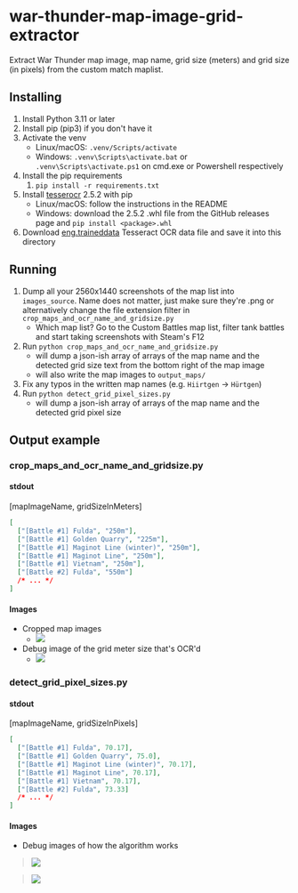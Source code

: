 # war-thunder-map-image-grid-extractor

Extract War Thunder map image, map name, grid size (meters) and grid size (in pixels) from the custom match maplist.

## Installing

1. Install Python 3.11 or later
2. Install pip (pip3) if you don't have it
3. Activate the venv
   - Linux/macOS: `.venv/Scripts/activate`
   - Windows: `.venv\Scripts\activate.bat` or `.venv\Scripts\activate.ps1` on cmd.exe or Powershell respectively
4. Install the pip requirements
   1. `pip install -r requirements.txt`
5. Install [tesserocr](https://github.com/sirfz/tesserocr) 2.5.2 with pip
   - Linux/macOS: follow the instructions in the README
   - Windows: download the 2.5.2 .whl file from the GitHub releases page and `pip install <package>.whl`
6. Download [eng.traineddata](https://github.com/tesseract-ocr/tessdata_best/blob/main/eng.traineddata) Tesseract OCR data file and save it into this directory

## Running

1. Dump all your 2560x1440 screenshots of the map list into `images_source`. Name does not matter, just make sure they're .png or alternatively change the file extension filter in `crop_maps_and_ocr_name_and_gridsize.py`
   - Which map list? Go to the Custom Battles map list, filter tank battles and start taking screenshots with Steam's F12
2. Run `python crop_maps_and_ocr_name_and_gridsize.py`
   - will dump a json-ish array of arrays of the map name and the detected grid size text from the bottom right of the map image
   - will also write the map images to `output_maps/`
3. Fix any typos in the written map names (e.g. `Hiirtgen` -> `Hürtgen`)
4. Run `python detect_grid_pixel_sizes.py`
   - will dump a json-ish array of arrays of the map name and the detected grid pixel size

## Output example

### crop_maps_and_ocr_name_and_gridsize.py

#### stdout

[mapImageName, gridSizeInMeters]

```json
[
  ["[Battle #1] Fulda", "250m"],
  ["[Battle #1] Golden Quarry", "225m"],
  ["[Battle #1] Maginot Line (winter)", "250m"],
  ["[Battle #1] Maginot Line", "250m"],
  ["[Battle #1] Vietnam", "250m"],
  ["[Battle #2] Fulda", "550m"]
  /* ... */
]
```

#### Images

- Cropped map images
  - ![](docs/fulda_map.png)
- Debug image of the grid meter size that's OCR'd
  - ![](docs/fulda_grid.png)

### detect_grid_pixel_sizes.py

#### stdout

[mapImageName, gridSizeInPixels]

```json
[
  ["[Battle #1] Fulda", 70.17],
  ["[Battle #1] Golden Quarry", 75.0],
  ["[Battle #1] Maginot Line (winter)", 70.17],
  ["[Battle #1] Maginot Line", 70.17],
  ["[Battle #1] Vietnam", 70.17],
  ["[Battle #2] Fulda", 73.33]
  /* ... */
]
```

#### Images

- Debug images of how the algorithm works

> ![](docs/berlin.png)

> ![](docs/fulda.png)
